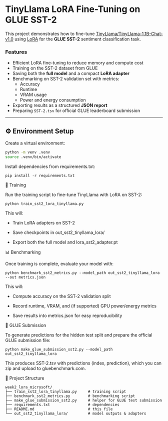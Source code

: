 # TinyLlama LoRA Fine-Tuning on GLUE SST-2

This project demonstrates how to fine-tune [TinyLlama/TinyLlama-1.1B-Chat-v1.0](https://huggingface.co/TinyLlama/TinyLlama-1.1B-Chat-v1.0) using [LoRA](https://github.com/microsoft/LoRA) for the **GLUE SST-2** sentiment classification task.  

### Features
- Efficient LoRA fine-tuning to reduce memory and compute cost  
- Training on the SST-2 dataset from GLUE  
- Saving both the **full model** and a compact **LoRA adapter**  
- Benchmarking on SST-2 validation set with metrics:
  - Accuracy
  - Runtime
  - VRAM usage
  - Power and energy consumption  
- Exporting results as a structured **JSON report**  
- Preparing `SST-2.tsv` for official GLUE leaderboard submission  

---

## ⚙️ Environment Setup

Create a virtual environment:
```bash
python -m venv .venv
source .venv/bin/activate
```

Install dependencies from requirements.txt:
```
pip install -r requirements.txt
```

🚀 Training

Run the training script to fine-tune TinyLlama with LoRA on SST-2:
```
python train_sst2_lora_tinyllama.py
```

This will:

- Train LoRA adapters on SST-2

- Save checkpoints in out_sst2_tinyllama_lora/

- Export both the full model and lora_sst2_adapter.pt

📊 Benchmarking

Once training is complete, evaluate your model with:
```
python benchmark_sst2_metrics.py --model_path out_sst2_tinyllama_lora --out metrics.json
```

This will:

- Compute accuracy on the SST-2 validation split

- Record runtime, VRAM, and (if supported) GPU power/energy metrics

- Save results into metrics.json for easy reproducibility

📝 GLUE Submission

To generate predictions for the hidden test split and prepare the official GLUE submission file:
```
python make_glue_submission_sst2.py --model_path out_sst2_tinyllama_lora
```

This produces SST-2.tsv with predictions (index, prediction), which you can zip and upload to gluebenchmark.com.

📂 Project Structure
```
week2_lora_microsoft/
├── train_sst2_lora_tinyllama.py     # training script
├── benchmark_sst2_metrics.py        # benchmarking script
├── make_glue_submission_sst2.py     # helper for GLUE test submission
├── requirements.txt                 # dependencies
├── README.md                        # this file
└── out_sst2_tinyllama_lora/         # model outputs & adapters
```